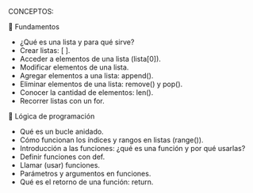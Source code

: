 CONCEPTOS:

🔵 Fundamentos

- ¿Qué es una lista y para qué sirve?
- Crear listas: [ ].
- Acceder a elementos de una lista (lista[0]).
- Modificar elementos de una lista.
- Agregar elementos a una lista: append().
- Eliminar elementos de una lista: remove() y pop().
- Conocer la cantidad de elementos: len().
- Recorrer listas con un for.

🔵 Lógica de programación

- Qué es un bucle anidado.
- Cómo funcionan los índices y rangos en listas (range()).
- Introducción a las funciones: ¿qué es una función y por qué usarlas?
- Definir funciones con def.
- Llamar (usar) funciones.
- Parámetros y argumentos en funciones.
- Qué es el retorno de una función: return.
